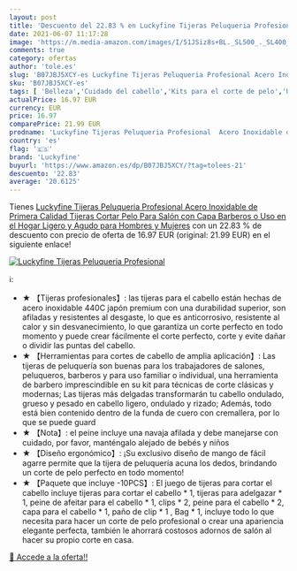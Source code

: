```yaml
---
layout: post
title: 'Descuento del 22.83 % en Luckyfine Tijeras Peluqueria Profesional'
date: 2021-06-07 11:17:28
image: 'https://m.media-amazon.com/images/I/51JSiz8s+BL._SL500_._SL400_.jpg'
comments: true
category: ofertas
author: 'tole.es'
slug: 'B07JBJ5XCY-es Luckyfine Tijeras Peluqueria Profesional Acero Inoxidable...'
sku: 'B07JBJ5XCY-es'
tags: [ 'Belleza','Cuidado del cabello','Kits para el corte de pelo','Utensilios para corte de pelo','luckyfine','tijeras', ]
actualPrice: 16.97 EUR
currency: EUR
price: 16.97
comparePrice: 21.99 EUR
prodname: 'Luckyfine Tijeras Peluqueria Profesional  Acero Inoxidable de Primera Calidad Tijeras Cortar Pelo Para Salón con Capa  Barberos o Uso en el Hogar  Ligero y Agudo  para Hombres y Mujeres'
country: 'es'
flag: '🇪🇸'
brand: 'Luckyfine'
buyurl: 'https://www.amazon.es/dp/B07JBJ5XCY/?tag=tolees-21'
descuento: '22.83'
average: '20.6125'
---
```


Tienes [Luckyfine Tijeras Peluqueria Profesional  Acero Inoxidable de Primera Calidad Tijeras Cortar Pelo Para Salón con Capa  Barberos o Uso en el Hogar  Ligero y Agudo  para Hombres y Mujeres](https://www.amazon.es/dp/B07JBJ5XCY/?tag=tolees-21) con un 22.83 % de descuento con precio de oferta de 16.97 EUR (original: 21.99 EUR) en el siguiente enlace!

[![Luckyfine Tijeras Peluqueria Profesional](https://m.media-amazon.com/images/I/51JSiz8s+BL._SL500_._SL400_.jpg)](https://www.amazon.es/dp/B07JBJ5XCY/?tag=tolees-21)

ℹ️:

- ★ 【Tijeras profesionales】: las tijeras para el cabello están hechas de acero inoxidable 440C japón premium con una durabilidad superior, son afiladas y resistentes al desgaste, lo que es anticorrosivo, resistente al calor y sin desvanecimiento, lo que garantiza un corte perfecto en todo momento y puede crear fácilmente el corte perfecto, corte y evite dañar o dividir las puntas del cabello.
- ★ 【Herramientas para cortes de cabello de amplia aplicación】: Las tijeras de peluquería son buenas para los trabajadores de salones, peluqueros, barberos y para uso familiar o individual, una herramienta de barbero imprescindible en su kit para técnicas de corte clásicas y modernas; Las tijeras más delgadas transformarán tu cabello ondulado, grueso y pesado en cabello ligero, ondulado y rizado; Además, todo está bien contenido dentro de la funda de cuero con cremallera, por lo que se puede guard
- ★ 【Nota】: el peine incluye una navaja afilada y debe manejarse con cuidado, por favor, manténgalo alejado de bebés y niños
- ★ 【Diseño ergonómico】: ¡Su exclusivo diseño de mango de fácil agarre permite que la tijera de peluquería acuna los dedos, brindando un corte de pelo perfecto en todo momento!
- ★ 【Paquete que incluye -10PCS】: El juego de tijeras para cortar el cabello incluye tijeras para cortar el cabello * 1, tijeras para adelgazar * 1, peine de afeitar para el cabello * 1, clips * 2, peine para el cabello * 2, capa para el cabello * 1, paño de clip * 1 , Bag * 1, incluye todo lo que necesita para hacer un corte de pelo profesional o crear una apariencia elegante perfecta, también le ahorrará costosos adornos de salón al hacer su propio corte en casa.

[🛒 Accede a la oferta!!](https://www.amazon.es/dp/B07JBJ5XCY/?tag=tolees-21)
